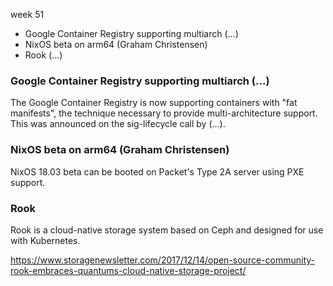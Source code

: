 week 51

* Google Container Registry supporting multiarch (...)
* NixOS beta on arm64 (Graham Christensen)
* Rook (...)

### Google Container Registry supporting multiarch (...)

The Google Container Registry is now supporting containers with
"fat manifests", the technique necessary to provide multi-architecture
support. This was announced on the sig-lifecycle call by (...).

### NixOS beta on arm64 (Graham Christensen)

NixOS 18.03 beta can be booted on Packet's Type 2A server using
PXE support.

### Rook

Rook is a cloud-native storage system based on Ceph and designed for
use with Kubernetes.

https://www.storagenewsletter.com/2017/12/14/open-source-community-rook-embraces-quantums-cloud-native-storage-project/


